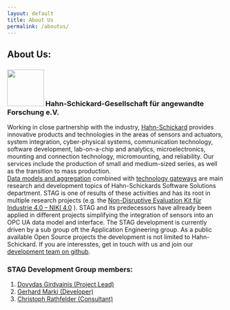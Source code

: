 ```yaml
---
layout: default
title: About Us
permalink: /aboutus/
---
```


## About Us:  <!-- <img src="{{site.baseurl}}/assets/img/hsLogo.png" height="85px" align=right/> -->

### <img src="{{site.baseurl}}/assets/img/hsLogo.png" height="85px"/>  Hahn-Schickard-Gesellschaft für angewandte Forschung e.V.

Working in close partnership with the industry, [Hahn-Schickard](https://www.hahn-schickard.de) provides innovative products and technologies in the areas of sensors and actuators, system integration, cyber-physical systems, communication technology, software development, lab-on-a-chip and analytics, microelectronics, mounting and connection technology, micromounting, and reliability. Our services include the production of small and medium-sized series, as well as the transition to mass production.  
[Data models and aggregation](https://www.hahn-schickard.de/en/research-development/communication-technology-iot/data-models-data-integration) combined with [technology gateways](https://www.hahn-schickard.de/en/service-portfolio/research-development/information-technology/gateways) are main research and development topics of Hahn-Schickards Software Solutions department. STAG is one of results of these activities and has its root in multiple research projects (e.g. the [Non-Disruptive Evaluation Kit für Industrie 4.0 – NIKI 4.0](http://fzi-forschungszentrum-informatik.github.io/NIKI40/) ). STAG and its predecessors have allready been applied in different projects simplifying the integration of sensors into an OPC UA data model and interface.
The STAG development is currently driven by a sub group oft the Application Engineering group. As a public available Open Source projects the development is not limited to Hahn-Schickard. If you are interesstes, get in touch with us and join our [development team on github](https://github.com/Hahn-Schickard).  
<!-- <p> &nbsp;<br> </p>   -->

### STAG Development Group members:  
1. <a href="mailto:Dovydas.Girdvainis@hahn-schickard.de">Dovydas Girdvainis (Project Lead)</a>
2. <a href="mailto:Gerhard.Marki@hahn-schickard.de">Gerhard Marki (Developer)</a>
3. <a href="mailto:Christoph.Rathfelder@hahn-schickard.de">Christoph Rathfelder (Consultant)</a>